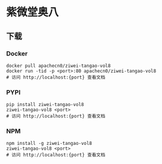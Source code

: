 # 紫微堂奥八

## 下载

### Docker

```
docker pull apachecn0/ziwei-tangao-vol8
docker run -tid -p <port>:80 apachecn0/ziwei-tangao-vol8
# 访问 http://localhost:{port} 查看文档
```

### PYPI

```
pip install ziwei-tangao-vol8
ziwei-tangao-vol8 <port>
# 访问 http://localhost:{port} 查看文档
```

### NPM

```
npm install -g ziwei-tangao-vol8
ziwei-tangao-vol8 <port>
# 访问 http://localhost:{port} 查看文档
```